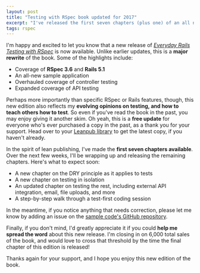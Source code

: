```yaml
---
layout: post
title: "Testing with RSpec book updated for 2017"
excerpt: "I've released the first seven chapters (plus one) of an all new edition of my popular introduction to RSpec for Rails. Here's what's new, and what to expect next."
tags: rspec
---
```


I'm happy and excited to let you know that a new release of _[Everyday Rails Testing with RSpec](https://leanpub.com/everydayrailsrspec)_ is now available. Unlike earlier updates, this is a **major rewrite** of the book. Some of the highlights include:

- Coverage of **RSpec 3.6** and **Rails 5.1**
- An all-new sample application
- Overhauled coverage of controller testing
- Expanded coverage of API testing

Perhaps more importantly than specific RSpec or Rails features, though, this new edition also reflects my **evolving opinions on testing, and how to teach others how to test**. So even if you've read the book in the past, you may enjoy giving it another skim. Oh yeah, this is a **free update** for everyone who's ever purchased a copy in the past, as a thank you for your support. Head over to your [Leanpub library](https://leanpub.com/user_dashboard/library) to get the latest copy, if you haven't already.

In the spirit of lean publishing, I've made the **first seven chapters available**. Over the next few weeks, I'll be wrapping up and releasing the remaining chapters. Here's what to expect soon:

- A new chapter on the DRY principle as it applies to tests
- A new chapter on testing in isolation
- An updated chapter on testing the rest, including external API integration, email, file uploads, and more
- A step-by-step walk through a test-first coding session

In the meantime, if you notice anything that needs correction, please let me know by adding an issue on the [sample code's GitHub repository](https://github.com/everydayrails/everydayrails-rspec-2017/issues).

Finally, if you don't mind, I'd greatly appreciate it if you could **help me spread the word** about this new release. I'm closing in on 6,000 total sales of the book, and would love to cross that threshold by the time the final chapter of this edition is released!

Thanks again for your support, and I hope you enjoy this new edition of the book.
